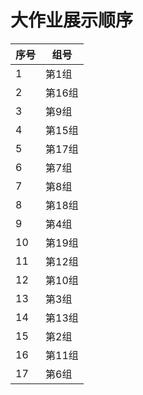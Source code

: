 # 大作业展示顺序

| 序号 | 组号   |
| ---- | ------ |
| 1   | 第1组  |
| 2    | 第16组 |
| 3    | 第9组  |
| 4    | 第15组 |
| 5    | 第17组 |
| 6    | 第7组  |
| 7    | 第8组  |
| 8    | 第18组 |
| 9    | 第4组  |
| 10    | 第19组 |
| 11   | 第12组 |
| 12   | 第10组 |
| 13   | 第3组  |
| 14   | 第13组 |
| 15   | 第2组  |
| 16   | 第11组 |
| 17   | 第6组  |

